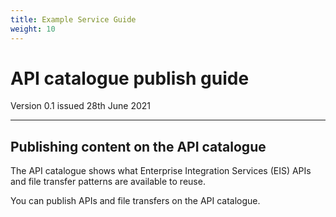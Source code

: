 ```yaml
---
title: Example Service Guide
weight: 10
---
```


# API catalogue publish guide

Version 0.1 issued 28th June 2021
***

## Publishing content on the API catalogue


The API catalogue shows what Enterprise Integration Services (EIS) APIs and file transfer patterns are available to reuse.

You can publish APIs and file transfers on the API catalogue.
